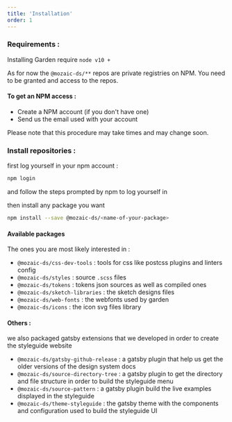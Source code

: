```yaml
---
title: 'Installation'
order: 1
---
```


### Requirements :

Installing Garden require `node v10 +`

As for now the `@mozaic-ds/**` repos are private registries on NPM.
You need to be granted and access to the repos.

#### To get an NPM access :

- Create a NPM account (if you don't have one)
- Send us the email used with your account

Please note that this procedure may take times and may change soon.

### Install repositories :

first log yourself in your npm account :

```bash
npm login
```

and follow the steps prompted by npm to log yourself in

then install any package you want

```bash
npm install --save @mozaic-ds/<name-of-your-package>
```

#### Available packages

The ones you are most likely interested in :

- `@mozaic-ds/css-dev-tools` : tools for css like postcss plugins and linters config
- `@mozaic-ds/styles` : source `.scss` files
- `@mozaic-ds/tokens` : tokens json sources as well as compiled ones
- `@mozaic-ds/sketch-libraries` : the sketch designs files
- `@mozaic-ds/web-fonts` : the webfonts used by garden
- `@mozaic-ds/icons` : the icon svg files library

#### Others :

we also packaged gatsby extensions that we developed in order to create the styleguide website

- `@mozaic-ds/gatsby-github-release` : a gatsby plugin that help us get the older versions of the design system docs
- `@mozaic-ds/source-directory-tree` : a gatsby plugin to get the directory and file structure in order to build the styleguide menu
- `@mozaic-ds/source-pattern` : a gatsby plugin build the live examples displayed in the styleguide
- `@mozaic-ds/theme-styleguide` : the gatsby theme with the components and configuration used to build the styleguide UI
